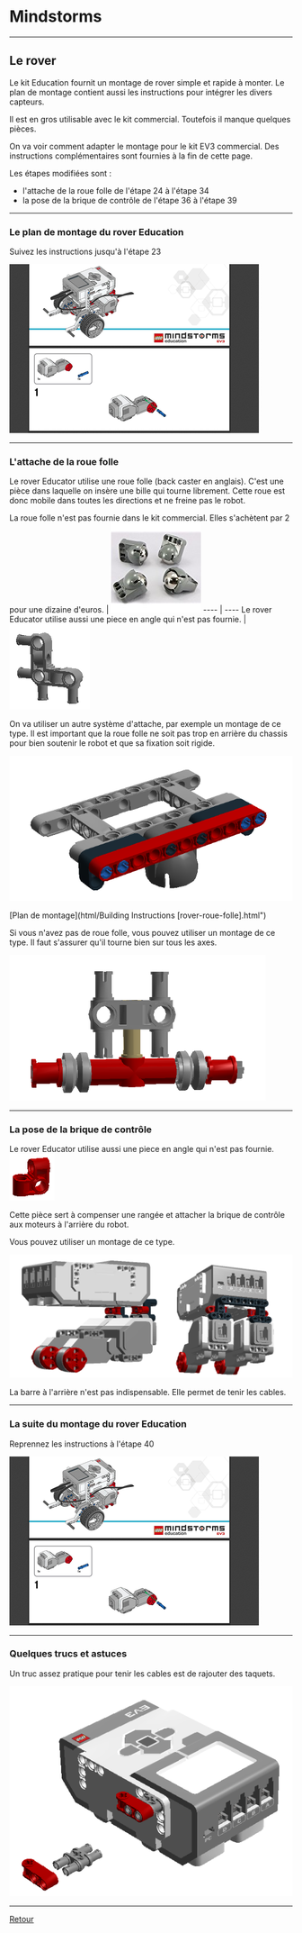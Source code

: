 # Mindstorms 

----

## Le rover 

Le kit Education fournit un montage de rover simple et rapide à monter. Le plan de montage contient aussi les instructions pour intégrer les divers capteurs.

Il est en gros utilisable avec le kit commercial. Toutefois il manque quelques pièces. 

On va voir comment adapter le montage pour le kit EV3 commercial. Des instructions complémentaires sont fournies à la fin de cette page.
 
Les étapes modifiées sont :

- l'attache de la roue folle de l'étape 24 à l'étape 34
- la pose de la brique de contrôle de l'étape 36 à l'étape 39

----

### Le plan de montage du rover Education

Suivez les instructions jusqu'à l'étape 23 

[![plan de montage rover](images/montage-rover.png)](http://robotsquare.com/wp-content/uploads/2013/10/45544_educator.pdf)

----

### L'attache de la roue folle


Le rover Educator utilise une roue folle (back caster en anglais). C'est une pièce dans laquelle on insère une bille qui tourne librement. Cette roue est donc mobile dans toutes les directions et ne freine pas le robot. 

La roue folle n'est pas fournie dans le kit commercial. Elles s'achètent par 2 pour une dizaine d'euros.
 | ![roue folle](images/back-caster.png) 
---- | ----
Le rover Educator utilise aussi une piece en angle qui n'est pas fournie. |  ![piece manquante](images/piece-manquante-1.png)







On va utiliser un autre système d'attache, par exemple un montage de ce type. Il est important que la roue folle ne soit pas trop en arrière du chassis pour bien soutenir le robot et que sa fixation soit rigide.

![plan de roue folle](images/rover-roue-folle.png)

[Plan de montage](html/Building Instructions [rover-roue-folle].html")


Si vous n'avez pas de roue folle, vous pouvez utiliser un montage de ce type. Il faut s'assurer qu'il tourne bien sur tous les axes.


![plan de roue folle alternative](images/rover-pseudo-roue.png)


----


### La pose de la brique de contrôle

Le rover Educator utilise aussi une piece en angle qui n'est pas fournie.  ![piece manquante](images/piece-manquante-2.png)

Cette pièce sert à compenser une rangée et attacher la brique de contrôle aux moteurs à l'arrière du robot.

Vous pouvez utiliser un montage de ce type.

![plan de l'attache de la brique](images/pose-brique.png) 
<div>
<frameset cols="100%">
<frame src="html/Building Instructions [rover-pose-brique].html" />
</frameset>
</div>

La barre  à l'arrière n'est pas indispensable. Elle permet de tenir les cables.

----

### La suite du montage du rover Education

Reprennez les instructions à l'étape 40 

[![plan de montage rover](images/montage-rover.png)](http://robotsquare.com/wp-content/uploads/2013/10/45544_educator.pdf)


----

### Quelques trucs et astuces

Un truc assez pratique pour tenir les cables est de rajouter des taquets.

![Taquets](images/taquets.png)


----
[Retour](../index.md)

